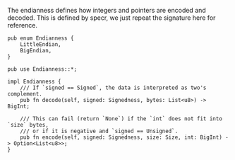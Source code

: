 The endianness defines how integers and pointers are encoded and decoded.
This is defined by specr, we just repeat the signature here for reference.

```rust,ignore
pub enum Endianness {
    LittleEndian,
    BigEndian,
}

pub use Endianness::*;

impl Endianness {
    /// If `signed == Signed`, the data is interpreted as two's complement.
    pub fn decode(self, signed: Signedness, bytes: List<u8>) -> BigInt;

    /// This can fail (return `None`) if the `int` does not fit into `size` bytes,
    /// or if it is negative and `signed == Unsigned`.
    pub fn encode(self, signed: Signedness, size: Size, int: BigInt) -> Option<List<u8>>;
}
```
